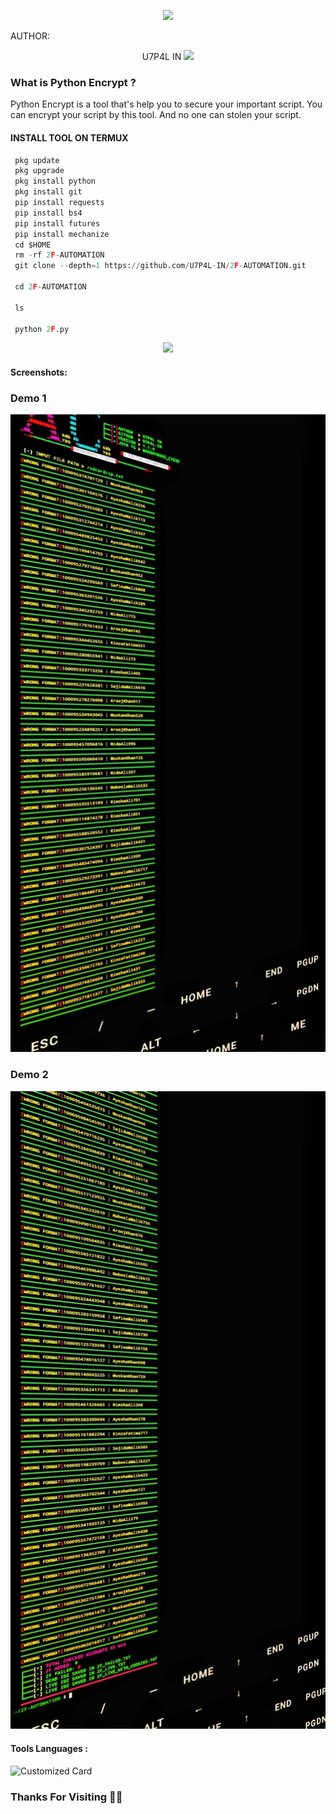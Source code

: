 <p align="center"><img src="https://github.com/U7P4L-IN/ENCODE/blob/main/image/PYTHON_ENCRYPTION.png">

AUTHOR:
<p align="center">
U7P4L IN <img src="https://emojis.slackmojis.com/emojis/images/1588315024/8823/hyperkitty.gif" width="35px"></i></b></h2> 

</br>
<p align="center">

### What is Python Encrypt ?

Python Encrypt is a tool that's help you to secure your important script. You can encrypt your script by this tool. And no one can stolen your script.

</p>
  
#### INSTALL TOOL ON TERMUX
```python
 pkg update
 pkg upgrade
 pkg install python
 pkg install git
 pip install requests
 pip install bs4
 pip install futures
 pip install mechanize
 cd $HOME 
 rm -rf 2F-AUTOMATION
 git clone --depth=1 https://github.com/U7P4L-IN/2F-AUTOMATION.git

 cd 2F-AUTOMATION

 ls

 python 2F.py
```
<p align="center"><img src="https://github.com/U7P4L-IN/ENCODE/blob/main/image/carbon%20(4).png">

#### Screenshots:

### Demo 1

<p align="center"><img src="https://github.com/U7P4L-IN/2F-AUTOMATION/blob/main/Image/XRecorder_07082023_182356-01.jpeg">

### Demo 2

<p align="center"><img src="https://github.com/U7P4L-IN/2F-AUTOMATION/blob/main/Image/XRecorder_07082023_182408-01.jpeg">


#### Tools Languages :

![Customized Card](https://github-readme-stats.vercel.app/api/pin?username=U7P4L-IN&repo=2F-AUTOMATION&title_color=fff&icon_color=f9f9f9&text_color=9f9f9f&bg_color=151515)

### Thanks For Visiting 🧡🧡
